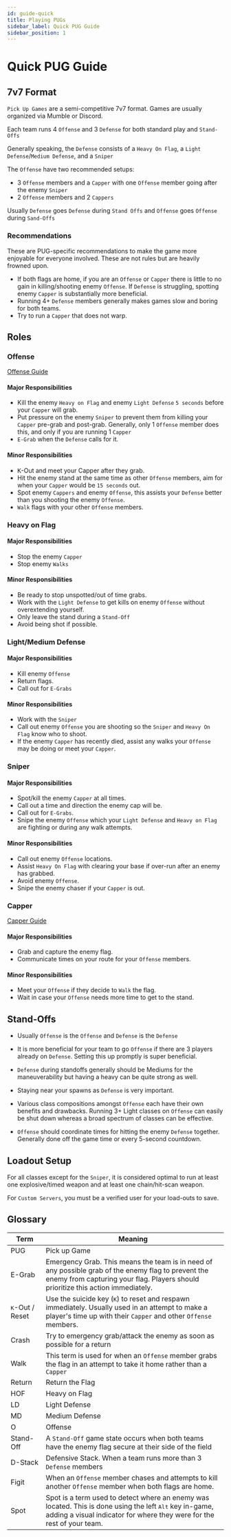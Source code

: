 ```yaml
---
id: guide-quick
title: Playing PUGs
sidebar_label: Quick PUG Guide
sidebar_position: 1
---
```

# Quick PUG Guide
## 7v7 Format
`Pick Up Games` are a semi-competitive 7v7 format. Games are usually organized via Mumble or Discord.

Each team runs 4 `Offense` and 3 `Defense` for both standard play and `Stand-Offs`

Generally speaking, the `Defense` consists of a `Heavy On Flag`, a `Light Defense`/`Medium Defense`, and a `Sniper`

The `Offense` have two recommended setups:
- 3 `Offense` members and a `Capper` with one `Offense` member going after the enemy `Sniper`
- 2 `Offense` members and 2 `Cappers`

Usually `Defense` goes `Defense` during `Stand Offs` and `Offense` goes `Offense` during `Sand-Offs`

### Recommendations
These are PUG-specific recommendations to make the game more enjoyable for everyone involved. These are not rules but are heavily frowned upon.
- If both flags are home, if you are an `Offense` or `Capper` there is little to no gain in killing/shooting enemy `Offense`. If `Defense` is struggling, spotting enemy `Capper` is substantially more beneficial.
- Running 4+ `Defense` members generally makes games slow and boring for both teams. 
- Try to run a `Capper` that does not warp. 

## Roles
### Offense

[Offense Guide](guide-offense.md)

#### Major Responsibilities
- Kill the enemy `Heavy on Flag` and enemy `Light Defense` `5 seconds` before your `Capper` will grab.
- Put pressure on the enemy `Sniper` to prevent them from killing your `Capper` pre-grab and post-grab. Generally, only 1 `Offense` member does this, and only if you are running 1 `Capper`
- `E-Grab` when the `Defense` calls for it.
#### Minor Responsibilities
- <kbd>K</kbd>-Out and meet your Capper after they grab.
- Hit the enemy stand at the same time as other `Offense` members, aim for when your `Capper` would be `15 seconds` out. 
- Spot enemy `Cappers` and enemy `Offense`, this assists your `Defense` better than you shooting the enemy `Offense`.
- `Walk` flags with your other `Offense` members.

### Heavy on Flag
<!--[Heavy on Flag Guide](guide-hof.md)-->
#### Major Responsibilities
- Stop the enemy `Capper`
- Stop enemy `Walks`
#### Minor Responsibilities
- Be ready to stop unspotted/out of time grabs.
- Work with the `Light Defense` to get kills on enemy `Offense` without overextending yourself.
- Only leave the stand during a `Stand-Off`
- Avoid being shot if possible.

### Light/Medium Defense
<!--[Light/Medium Defense Guide](guide-defense.md)-->
#### Major Responsibilities
- Kill enemy `Offense`
- Return flags.
- Call out for `E-Grabs`
#### Minor Responsibilities
- Work with the `Sniper`
- Call out enemy `Offense` you are shooting so the `Sniper` and `Heavy On Flag` know who to shoot.
- If the enemy `Capper` has recently died, assist any walks your `Offense` may be doing or meet your `Capper`.

### Sniper
<!--[Sniper Guide](guide-snipe.md)-->
#### Major Responsibilities
- Spot/kill the enemy `Capper` at all times.
- Call out a time and direction the enemy cap will be.
- Call out for `E-Grabs`.
- Snipe the enemy `Offense` which your `Light Defense` and `Heavy on Flag` are fighting or during any walk attempts. 
#### Minor Responsibilities
- Call out enemy `Offense` locations.
- Assist `Heavy On Flag` with clearing your base if over-run after an enemy has grabbed.
- Avoid enemy `Offense`.
- Snipe the enemy chaser if your `Capper` is out.

### Capper

[Capper Guide](guide-cap.md)

#### Major Responsibilities
- Grab and capture the enemy flag.
- Communicate times on your route for your `Offense` members.
#### Minor Responsibilities
- Meet your `Offense` if they decide to `Walk` the flag.
- Wait in case your `Offense` needs more time to get to the stand.

## Stand-Offs

- Usually `Offense` is the `Offense` and `Defense` is the `Defense`

- It is more beneficial for your team to go `Offense` if there are 3 players already on `Defense`. Setting this up promptly is super beneficial.

- `Defense` during standoffs generally should be Mediums for the maneuverability but having a heavy can be quite strong as well.

- Staying near your spawns as `Defense` is very important. 

- Various class compositions amongst `Offense` each have their own benefits and drawbacks. Running 3+ Light classes on `Offense` can easily be shut down whereas a broad spectrum of classes can be effective. 

- `Offense` should coordinate times for hitting the enemy `Defense` together. Generally done off the game time or every 5-second countdown.

## Loadout Setup
For all classes except for the `Sniper`, it is considered optimal to run at least one explosive/timed weapon and at least one chain/hit-scan weapon.

For `Custom Servers`, you must be a verified user for your load-outs to save.
<!-- TODO Add Suggested Loadouts
### OOTB
#### Offense

##### Medium Offense
##### Heavy Offense
##### Capping

#### Defense

##### Heavy On Flag

##### Light Defense

##### Medium Defense

##### Snipe

#### Stand Off

### GOTY

#### Offense

#### Defense

#### Stand Off
-->

## Glossary

| Term | Meaning |
| ----------- | ----------- |
| PUG | Pick up Game |
| E-Grab | Emergency Grab. This means the team is in need of any possible grab of the enemy flag to prevent the enemy from capturing your flag. Players should prioritize this action immediately. |
| <kbd>K</kbd>-Out / Reset | Use the suicide key (<kbd>K</kbd>) to reset and respawn immediately. Usually used in an attempt to make a player's time up with their `Capper` and other `Offense` members. | 
| Crash | Try to emergency grab/attack the enemy as soon as possible for a return |
| Walk | This term is used for when an `Offense` member grabs the flag in an attempt to take it home rather than a `Capper` |
| Return | Return the Flag |
| HOF | Heavy on Flag |
| LD | Light Defense |
| MD | Medium Defense |
| O | Offense |
| Stand-Off | A `Stand-Off` game state occurs when both teams have the enemy flag secure at their side of the field |
| D-Stack | Defensive Stack. When a team runs more than 3 `Defense` members |
| Figit | When an `Offense` member chases and attempts to kill another `Offense` member when both flags are home.|
| Spot | Spot is a term used to detect where an enemy was located. This is done using the left <kbd>Alt</kbd> key in-game, adding a visual indicator for where they were for the rest of your team.|
